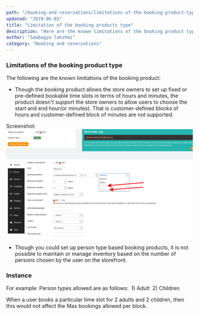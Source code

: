 ```yaml
---
path: "/booking-and-reservations/limitations-of-the-booking-product-type"
updated: "2019-06-03"
title: "Limitation of the booking products type"
description: "Here are the known limitations of the booking product type"
author: "Sowbagya lakshmi"
category: "Booking and reservations"
---
```


### Limitations of the booking product type

The following are the known limitations of the booking product:

- Though the booking product allows the store owners to set up fixed or pre-defined bookable time slots in terms of hours and minutes, the product doesn't support the store owners to allow users to choose the start and end hour(or minutes). That is customer-defined blocks of hours and customer-defined block of minutes are not supported.

Screenshot:
![Minutes-hourly-blocks-not-allowed](https://raw.githubusercontent.com/j2store/doc-images/master/booking-and-reservations/Limitations-of-the-booking-product/minutes-hours-blocks.png)
- Though you could set up person type based booking products, it is not possible to maintain or manage inventory based on the number of persons chosen by the user on the storefront.

### Instance

For example: Person types allowed are as follows:
 1) Adult
 2) Children

 When a user books a particular time slot for 2 adults and 2 children, then this would not affect the Max bookings allowed per block.



